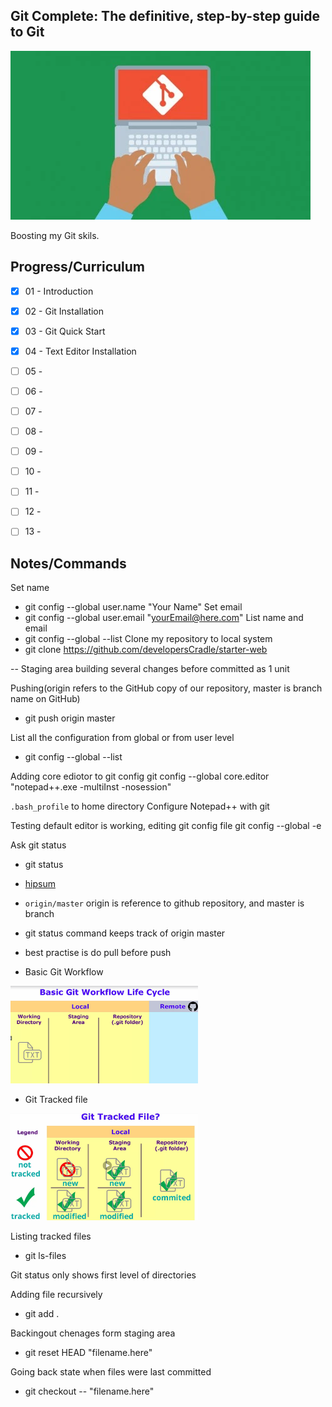 ## Git Complete: The definitive, step-by-step guide to Git 
![GIT](gitcomplete.jpg)

Boosting my Git skils.

## Progress/Curriculum

- [x] 01 - Introduction 
- [x] 02 - Git Installation
- [x] 03 - Git Quick Start
- [x] 04 - Text Editor Installation
- [ ] 05 - 
- [ ] 06 - 
- [ ] 07 - 
- [ ] 08 - 
- [ ] 09 - 
- [ ] 10 -
- [ ] 11 - 
- [ ] 12 - 
- [ ] 13 - 


## Notes/Commands


Set name
- git config --global user.name "Your Name"
Set email
- git config --global user.email "yourEmail@here.com"
List name and email
- git config --global --list
Clone my repository to local system
- git clone https://github.com/developersCradle/starter-web 

-- Staging area building several changes before committed as 1 unit

Pushing(origin refers to the GitHub copy of our repository, master is branch name on GitHub)
- git push origin master

List all the configuration from global or from user level
- git config --global --list

Adding core ediotor to git config
git config --global core.editor "notepad++.exe -multiInst -nosession"

`.bash_profile` to home directory
Configure Notepad++ with git

Testing default editor is working, editing git config file
git config --global -e

Ask git status
- git status

- [hipsum](https://hipsum.co/)
- `origin/master` origin is reference to github repository, and master is branch
- git status command keeps track of origin master
- best practise is do pull before push

- Basic Git Workflow
<img src="BasicGitWorkflow.PNG" alt="alt text" width="300"/>

- Git Tracked file
<img src="gitTracking.PNG" alt="alt text" width="300"/>

Listing tracked files
- git ls-files

Git status only shows first level of directories

Adding file recursively
- git add .

Backingout chenages form staging area
- git reset HEAD "filename.here"

Going back state when files were last committed
- git checkout -- "filename.here"


